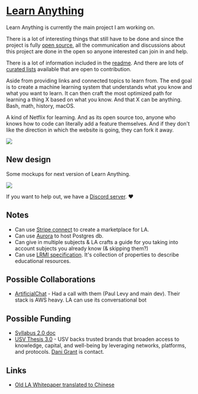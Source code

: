# [Learn Anything](https://learn-anything.xyz)

Learn Anything is currently the main project I am working on.

There is a lot of interesting things that still have to be done and since the project is fully [open source](https://github.com/learn-anything/learn-anything), all the communication and discussions about this project are done in the open so anyone interested can join in and help.

There is a lot of information included in the [readme](https://github.com/learn-anything/learn-anything#readme). And there are lots of [curated lists](https://github.com/learn-anything/curated-lists#readme) available that are open to contribution.

Aside from providing links and connected topics to learn from. The end goal is to create a machine learning system that understands what you know and what you want to learn. It can then craft the most optimized path for learning a thing X based on what you know. And that X can be anything. Bash, math, history, macOS.

A kind of Netflix for learning. And as its open source too, anyone who knows how to code can literally add a feature themselves. And if they don't like the direction in which the website is going, they can fork it away.

![](https://raw.githubusercontent.com/learn-anything/learn-anything/2017/media/header.png)

## New design

Some mockups for next version of Learn Anything.

![](https://cdn.discordapp.com/attachments/428579844046192643/493481463686365194/03-topic-learn-plans-1.png)

If you want to help out, we have a [Discord server](https://discord.gg/KKYdWjt). ❤️

## Notes

- Can use [Stripe connect](https://stripe.com/gb/connect) to create a marketplace for LA.
- Can use [Aurora](https://aws.amazon.com/rds/aurora/) to host Postgres db.
- Can give in multiple subjects & LA crafts a guide for you taking into account subjects you already know (& skipping them?)
- Can use [LRMI specification](http://lrmi.dublincore.org/specifications/lrmi/lrmi_1/). It's collection of properties to describe educational resources.

## Possible Collaborations

- [ArtificialChat](https://artificial.chat) - Had a call with them (Paul Levy and main dev). Their stack is AWS heavy. LA can use its conversational bot

## Possible Funding

- [Syllabus 2.0 doc](https://docs.google.com/document/d/1Cc4sUSILFdjNC6AJvQai2XlA6c3UG0ccDfWcFPME7hc/edit)
- [USV Thesis 3.0](http://www.usv.com/blog/usv-thesis-30) - USV backs trusted brands that broaden access to knowledge, capital, and well-being by leveraging networks, platforms, and protocols. [Dani Grant](https://twitter.com/thedanigrant) is contact.

## Links

- [Old LA Whitepaper translated to Chinese](https://zhuanlan.zhihu.com/p/31906443)
